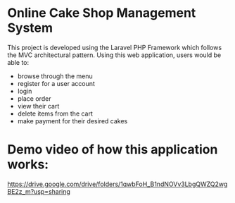 # Online Cake Shop Management System
 This project is developed using the Laravel PHP Framework which follows the MVC architectural pattern.
 Using this web application, users would be able to:
 * browse through the menu
 * register for a user account 
 * login
 * place order
 * view their cart
 * delete items from the cart
 * make payment for their desired cakes

# Demo video of how this application works:
https://drive.google.com/drive/folders/1qwbFoH_B1ndNOVv3LbgQWZQ2wgBE2z_m?usp=sharing

